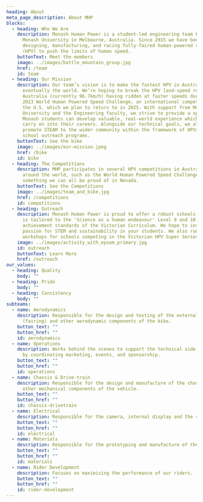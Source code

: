 ```yaml
---
heading: About
meta_page_description: About MHP
blocks:
  - heading: Who We Are
    description: Monash Human Power is a student-led engineering team based at
      Monash University in Melbourne, Australia. Since 2015 we have been
      designing, manufacturing, and racing fully-faired human-powered vehicles
      (HPV) to push the limits of human speed.
    buttonText: Meet the members
    image: ../images/battle_mountain_group.jpg
    href: /team
    id: team
  - heading: Our Mission
    description: Our team’s vision is to make the fastest HPV in Australia, and
      eventually the world. We’re hoping to break the HPV land-speed record in
      Australia (currently 96.7km/h) having ridden at faster speeds during the
      2023 World Human Powered Speed Challenge, an international competition in
      the U.S. which we plan to return to in 2025. With support from Monash
      University and the Engineering faculty, we strive to provide a space where
      Monash students can develop valuable, real-world experience which they can
      carry on into their careers. Alongside our technical goals, we also aim to
      promote STEAM to the wider community within the framework of HPVs through
      school outreach programs.
    buttonText: See the bike
    image: ../images/our-mission.jpeg
    href: /bike
    id: bike
  - heading: The Competitions
    description: MHP participates in several HPV competitions in Australia and
      around the world, such as the World Human Powered Speed Challenge. Making
      something we can all be proud of in Nevada.
    buttonText: See the Competitions
    image: ../images/team_and_bike.jpg
    href: /competitions
    id: competitions
  - heading: Outreach
    description: Monash Human Power is proud to offer a robust schools program that
      is tailored to the 'Science as a human endeavour' Level 9 and 10 Science
      achievement standards of the Victorian Curriculum. We hope to inspire a
      passion for STEM and sustainability in your students. We also run
      workshops for schools competing in the Victorian HPV Super Series.
    image: ../images/activity_with_epsom_primary.jpg
    id: outreach
    buttonText: Learn More
    href: /outreach
our_values:
  - heading: Quality
    body: ""
  - heading: Pride
    body: ""
  - heading: Consistency
    body: ""
subteams:
  - name: Aerodynamics
    description: Responsible for the design and testing of the external shell
      (fairing) and other aerodynamic components of the bike.
    button_text: ""
    button_href: ""
    id: aerodynamics
  - name: Operations
    description: Works behind the scenes to support the technical side of the team
      by coordinating marketing, events, and sponsorship.
    button_text: ""
    button_href: ""
    id: operations
  - name: Chassis & Drive-train
    description: Responsible for the design and manufacture of the chassis and all
      other mechanical components of the vehicle.
    button_text: ""
    button_href: ""
    id: chassis-drivetrain
  - name: Electrical
    description: Responsible for the camera, internal display and the recording of data.
    button_text: ""
    button_href: ""
    id: electrical
  - name: Materials
    description: Responsible for the prototyping and manufacture of the fairing.
    button_text: ""
    button_href: ""
    id: materials
  - name: Rider Development
    description: Focuses on maximising the performance of our riders.
    button_text: ""
    button_href: ""
    id: rider-development
---
```

